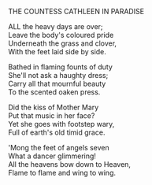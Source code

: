 THE COUNTESS CATHLEEN IN PARADISE  
  
ALL the heavy days are over;  
Leave the body's coloured pride  
Underneath the grass and clover,  
With the feet laid side by side.  
  
Bathed in flaming founts of duty  
She'll not ask a haughty dress;  
Carry all that mournful beauty  
To the scented oaken press.  
  
Did the kiss of Mother Mary  
Put that music in her face?  
Yet she goes with footstep wary,  
Full of earth's old timid grace.  
  
'Mong the feet of angels seven  
What a dancer glimmering!  
All the heavens bow down to Heaven,  
Flame to flame and wing to wing.  
